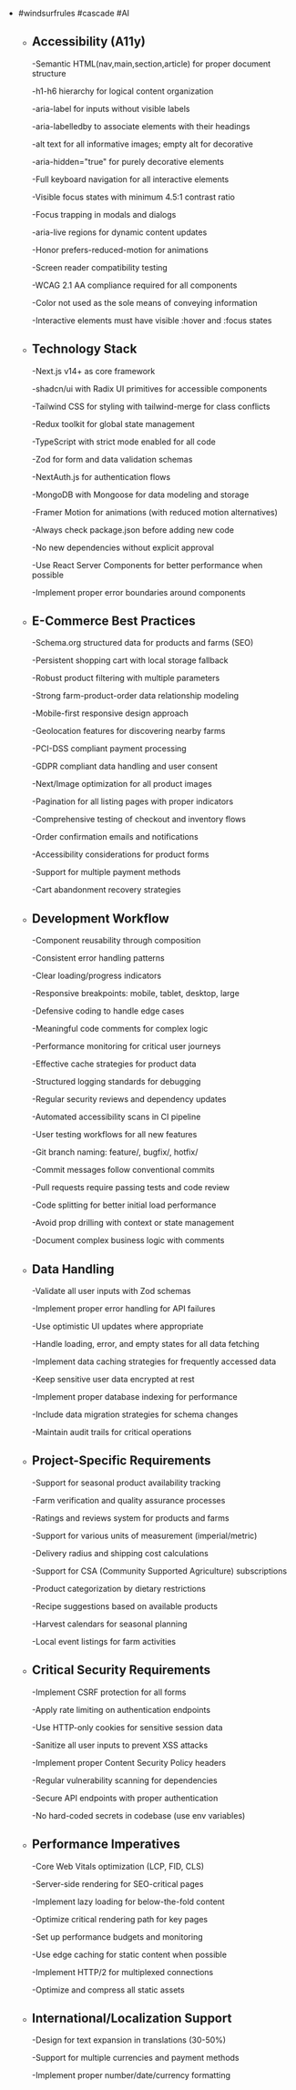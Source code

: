 - #windsurfrules #cascade #AI
	- ## Accessibility (A11y)
	  
	  -Semantic HTML(nav,main,section,article) for proper document structure
	  
	  -h1-h6 hierarchy for logical content organization
	  
	  -aria-label for inputs without visible labels
	  
	  -aria-labelledby to associate elements with their headings
	  
	  -alt text for all informative images; empty alt for decorative
	  
	  -aria-hidden="true" for purely decorative elements
	  
	  -Full keyboard navigation for all interactive elements
	  
	  -Visible focus states with minimum 4.5:1 contrast ratio
	  
	  -Focus trapping in modals and dialogs
	  
	  -aria-live regions for dynamic content updates
	  
	  -Honor prefers-reduced-motion for animations
	  
	  -Screen reader compatibility testing
	  
	  -WCAG 2.1 AA compliance required for all components
	  
	  -Color not used as the sole means of conveying information
	  
	  -Interactive elements must have visible :hover and :focus states
	- ## Technology Stack
	  
	  -Next.js v14+ as core framework
	  
	  -shadcn/ui with Radix UI primitives for accessible components
	  
	  -Tailwind CSS for styling with tailwind-merge for class conflicts
	  
	  -Redux toolkit for global state management
	  
	  -TypeScript with strict mode enabled for all code
	  
	  -Zod for form and data validation schemas
	  
	  -NextAuth.js for authentication flows
	  
	  -MongoDB with Mongoose for data modeling and storage
	  
	  -Framer Motion for animations (with reduced motion alternatives)
	  
	  -Always check package.json before adding new code
	  
	  -No new dependencies without explicit approval
	  
	  -Use React Server Components for better performance when possible
	  
	  -Implement proper error boundaries around components
	- ## E-Commerce Best Practices
	  
	  -Schema.org structured data for products and farms (SEO)
	  
	  -Persistent shopping cart with local storage fallback
	  
	  -Robust product filtering with multiple parameters
	  
	  -Strong farm-product-order data relationship modeling
	  
	  -Mobile-first responsive design approach
	  
	  -Geolocation features for discovering nearby farms
	  
	  -PCI-DSS compliant payment processing
	  
	  -GDPR compliant data handling and user consent
	  
	  -Next/Image optimization for all product images
	  
	  -Pagination for all listing pages with proper indicators
	  
	  -Comprehensive testing of checkout and inventory flows
	  
	  -Order confirmation emails and notifications
	  
	  -Accessibility considerations for product forms
	  
	  -Support for multiple payment methods
	  
	  -Cart abandonment recovery strategies
	- ## Development Workflow
	  
	  -Component reusability through composition
	  
	  -Consistent error handling patterns
	  
	  -Clear loading/progress indicators
	  
	  -Responsive breakpoints: mobile, tablet, desktop, large
	  
	  -Defensive coding to handle edge cases
	  
	  -Meaningful code comments for complex logic
	  
	  -Performance monitoring for critical user journeys
	  
	  -Effective cache strategies for product data
	  
	  -Structured logging standards for debugging
	  
	  -Regular security reviews and dependency updates
	  
	  -Automated accessibility scans in CI pipeline
	  
	  -User testing workflows for all new features
	  
	  -Git branch naming: feature/, bugfix/, hotfix/
	  
	  -Commit messages follow conventional commits
	  
	  -Pull requests require passing tests and code review
	  
	  -Code splitting for better initial load performance
	  
	  -Avoid prop drilling with context or state management
	  
	  -Document complex business logic with comments
	- ## Data Handling
	  
	  -Validate all user inputs with Zod schemas
	  
	  -Implement proper error handling for API failures
	  
	  -Use optimistic UI updates where appropriate
	  
	  -Handle loading, error, and empty states for all data fetching
	  
	  -Implement data caching strategies for frequently accessed data
	  
	  -Keep sensitive user data encrypted at rest
	  
	  -Implement proper database indexing for performance
	  
	  -Include data migration strategies for schema changes
	  
	  -Maintain audit trails for critical operations
	- ## Project-Specific Requirements
	  
	  -Support for seasonal product availability tracking
	  
	  -Farm verification and quality assurance processes
	  
	  -Ratings and reviews system for products and farms
	  
	  -Support for various units of measurement (imperial/metric)
	  
	  -Delivery radius and shipping cost calculations
	  
	  -Support for CSA (Community Supported Agriculture) subscriptions
	  
	  -Product categorization by dietary restrictions
	  
	  -Recipe suggestions based on available products
	  
	  -Harvest calendars for seasonal planning
	  
	  -Local event listings for farm activities
	- ## Critical Security Requirements
	  
	  -Implement CSRF protection for all forms
	  
	  -Apply rate limiting on authentication endpoints
	  
	  -Use HTTP-only cookies for sensitive session data
	  
	  -Sanitize all user inputs to prevent XSS attacks
	  
	  -Implement proper Content Security Policy headers
	  
	  -Regular vulnerability scanning for dependencies
	  
	  -Secure API endpoints with proper authentication
	  
	  -No hard-coded secrets in codebase (use env variables)
	- ## Performance Imperatives
	  
	  -Core Web Vitals optimization (LCP, FID, CLS)
	  
	  -Server-side rendering for SEO-critical pages
	  
	  -Implement lazy loading for below-the-fold content
	  
	  -Optimize critical rendering path for key pages
	  
	  -Set up performance budgets and monitoring
	  
	  -Use edge caching for static content when possible
	  
	  -Implement HTTP/2 for multiplexed connections
	  
	  -Optimize and compress all static assets
	- ## International/Localization Support
	  
	  -Design for text expansion in translations (30-50%)
	  
	  -Support for multiple currencies and payment methods
	  
	  -Implement proper number/date/currency formatting